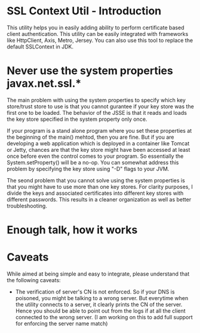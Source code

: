 SSL Context Util - Introduction
===============================
This utility helps you in easily adding ability to perform certificate based client authentication. This utility can be easily integrated with frameworks like HttpClient, Axis, Metro, Jersey. You can also use this tool to replace the default SSLContext in JDK.

Never use the system properties javax.net.ssl.*
===============================================
The main problem with using the system properties to specify which key store/trust store to use is that you cannot gurantee if your key store was the first one to be loaded. The behavior of the JSSE is that it reads and loads the key store specified in the system property only once.

If your program is a stand alone program where you set these properties at the beginning of the main() mehtod, then you are fine. But if you are developing a web application which is deployed in a container like Tomcat or Jetty, chances are that the key store might have been accessed at least once before even the control comes to your program. So essentially the System.setProperty() will be a no-op. You can somewhat address this problem by specifying the key store using "-D" flags to your JVM.

The seond problem that you cannot solve using the system properties is that you might have to use more than one key stores. For clarity purposes, I divide the keys and associated certificates into different key stores with different passwords. This results in a cleaner organization as well as better troubleshooting.

Enough talk, how it works
=========================

Caveats
=======
While aimed at being simple and easy to integrate, please understand that the following caveats:
- The verification of server's CN is not enforced. So if your DNS is poisoned, you might be talking to a wrong server. But everytime when the utility connects to a server, it clearly prints the CN of the server. Hence you should be able to point out from the logs if at all the client connected to the wrong server. (I am working on this to add full support for enforcing the server name match)

